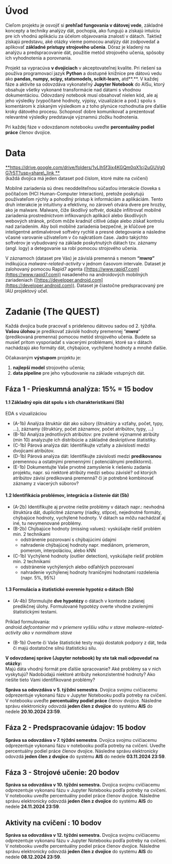 # Úvod

Cieľom projektu je osvojiť si **prehľad fungovania v dátovej vede**, základné koncepty a techniky analýzy dát, pochopia,
ako fungujú a získajú intuíciu pre ich vhodnú aplikáciu za účelom objavovania znalostí v dátach. Taktiež získajú
predstavu, aké otázky vieme pomocou analýzy dát zodpovedať a aplikovať **základné prístupy strojového učenia**. Dôraz je
kladený na analýzu a predspracovanie dát, použitie metód strojového učenia, spôsoby ich vyhodnotenia a porovnania.

Projekt sa vypracúva **v dvojiciach** v akceptovateľnej kvalite. Pri riešení sa používa programovací jazyk **Python** a
dostupné knižnice pre dátovú vedu ako **pandas, numpy, scipy, statsmodels, scikit-learn,** atd**.**. V každej fáze a
aktivite sa odovzdáva vykonateľný **Jupyter Notebook** do AISu, ktorý obsahuje všetky vykonané transformácie nad dátami
s vhodnou dokumentáciou. Odovzdaný notebook musí obsahovať nielen kód, ale aj jeho výsledky (vypočítané hodnoty, výpisy,
vizualizácie a pod.) spolu s komentárom k získaným výsledkom a z toho plynúce rozhodnutia pre ďalšie kroky dátového
procesu. Schopnosť dobre komunikovať a prezentovať relevantné výsledky predstavuje významnú zložku hodnotenia.

Pri každej fáze v odovzdanom notebooku uveďte **percentuálny podiel práce** členov dvojice.

##  

# Data

[**https://drive.google.com/drive/folders/1vLIh5f3ix4KGQm0qX1cj2uGUVg0G7r5T?usp=share\_link
**](https://drive.google.com/drive/folders/1vLIh5f3ix4KGQm0qX1cj2uGUVg0G7r5T?usp=share_link)   
(každá dvojica má jeden dataset pod číslom, ktoré máte na cvičení)

Mobilné zariadenia sú dnes neoddeliteľnou súčasťou interakcie človeka s počítačom (HCI Human-Computer Interaction),
pretože poskytujú používateľom rýchly a pohodlný prístup k informáciám a aplikáciám. Tento druh interakcie je intuitívny
a efektívny, no zároveň otvára dvere pre hrozby, ako je malware. Malware, čiže škodlivý softvér, dokáže infiltrovať
mobilné zariadenia prostredníctvom infikovaných aplikácií alebo škodlivých webových stránok, pričom môže kradnúť citlivé
údaje alebo získať kontrolu nad zariadením. Aby boli mobilné zariadenia bezpečné, je kľúčové pre inteligentné
antimalvérové softvéry rychlé a presné detegovanie a následne včasné varovanie užívateľom v čo najkratšom čase. Jadro
takýchto softvérov je vybudovaný na základe poskytnutých dátach tzv. záznamy (angl. logy) a detegovanie sa robí pomocou
strojového učenia.

V záznamoch (dataset pre Vás) je závislá premenná s menom **“*mwra*”** indikujúca *malware-related-activity* v jednom
časovom intervale. Dataset je zalohovaný pomocou Rapid7 agenta ([https://www.rapid7.com](https://www.rapid7.com))
nasadeného na androidových mobilných zariadeniach ([https://developer.android.com](https://developer.android.com)).
Dataset je čiastočne predspracovaný pre IAU projektový učel.

#  

# Zadanie (The QUEST)

Každá dvojica bude pracovať s pridelenou dátovou sadou od 2\. týždňa. **Vašou úlohou** je predikovať závislé hodnoty
premennej “***mwra***” (predikovaná premenna) pomocou metód strojového učenia. Budete sa musieť pritom vysporiadať s
viacerými problémami, ktoré sa v dátach nachádzajú ako formáty dát, chýbajúce, vychýlené hodnoty a mnohé ďalšie.

Očakavaným **výstupom** projektu je:

1. **najlepší model** strojového učenia;
2. **data pipeline** pre jeho vybudovanie na základe vstupných dát.

##  

## Fáza 1 \- Prieskumná analýza: 15% \= 15 bodov

#### 1.1 Základný opis dát spolu s ich charakteristikami (5b)

EDA s vizualizáciou

* (A-1b) Analýza štruktúr dát ako súbory (štruktúry a vzťahy, počet, typy, …), záznamy (štruktúry, počet záznamov, počet
  atribútov, typy, …)
* (B-1b) Analýza jednotlivých atribútov: pre zvolené významné atribúty (min 10\) analyzujte ich distribúcie a základné
  deskriptívne štatistiky.
* (C-1b) Párová analýza dát: Identifikujte vzťahy a závislostí medzi dvojicami atribútov.
* (D-1b) Párová analýza dát: Identifikujte závislosti medzi **predikovanou** premennou a ostatnými premennými (
  potenciálnymi prediktormi).
* (E-1b) Dokumentujte Vaše prvotné zamyslenie k riešeniu zadania projektu, napr. sú niektoré atribúty medzi sebou
  závislé? od ktorých atribútov závisí predikovaná premenná? či je potrebné kombinovať záznamy z viacerých súborov?

#### 1.2 Identifikácia problémov, integrácia a čistenie dát (5b)

* (A-2b) Identifikujte aj prvotne riešte problémy v dátach napr.: nevhodná štruktúra dát, duplicitné záznamy (riadky,
  stlpce), nejednotné formáty, chýbajúce hodnoty, vychýlené hodnoty. V dátach sa môžu nachádzať aj iné, tu nevymenované
  problémy.
* (B-2b) Chýbajúce hodnoty (missing values): vyskúšajte riešiť problém min. 2 technikami
    * odstránenie pozorovaní s chýbajúcimi údajmi
    * nahradenie chýbajúcej hodnoty napr. mediánom, priemerom, pomerom, interpoláciou, alebo kNN
* (C-1b) Vychýlené hodnoty (outlier detection), vyskúšajte riešiť problém min. 2 technikami
    * odstránenie vychýlených alebo odľahlých pozorovaní
    * nahradenie vychýlenej hodnoty hraničnými hodnotami rozdelenia (napr. 5%, 95%)

#### 1.3 Formulácia a štatistické overenie hypotéz o dátach (5b)

* (A-4b) Sformulujte **dve hypotézy** o dátach v kontexte zadanej predikčnej úlohy. Formulované hypotézy overte vhodne
  zvolenými štatistickými testami.

Príklad formulovania:   
*android.defcontainer má v priemere vyššiu váhu v stave malware-related-activity ako v normálnom stave*

* (B-1b) Overte či Vaše štatistické testy majú dostatok podpory z dát, teda či majú dostatočne silnú štatistickú silu.

**V odovzdanej správe (Jupyter notebook) by ste tak mali odpovedať na otázky:**  
Majú dáta vhodný formát pre ďalšie spracovanie? Aké problémy sa v nich vyskytujú? Nadobúdajú niektoré atribúty
nekonzistentné hodnoty? Ako riešíte tieto Vami identifikované problémy?

**Správa sa odovzdáva v 5\. týždni semestra**. Dvojica svojmu cvičiacemu odprezentuje vykonanú fázu v Jupyter Notebooku
podľa potreby na cvičení. V notebooku uveďte **percentuálny podiel práce** členov dvojice. Následne správu elektronicky
odovzdá **jeden člen z dvojice** do systému **AIS** do nedele **20.10.2024 23:59**.

## Fáza 2 \- Predspracovanie údajov: 15 bodov

**Správa sa odovzdáva v 7\. týždni semestra**. Dvojica svojmu cvičiacemu odprezentuje vykonanú fázu v notebooku podľa
potreby na cvičení. Uveďte percentuálny podiel práce členov dvojice. Následne správu elektronicky odovzdá **jeden člen z
dvojice** do systému **AIS** do nedele **03.11.2024 23:59**.

## Fáza 3 \- Strojové učenie: 20 bodov

**Správa sa odovzdáva v 10\. týždni semestra.** Dvojica svojmu cvičiacemu odprezentuje vykonanú fázu v Jupyter Notebooku
podľa potreby na cvičení. V notebooku uveďte percentuálny podiel práce členov dvojice. Následne správu elektronicky
odovzdá **jeden člen z dvojice** do systému **AIS** do nedele **24.11.2024 23:59**.​​

## Aktivity na cvičení : 10 bodov

**Správa sa odovzdáva v 12\. týždni semestra.** Dvojica svojmu cvičiacemu odprezentuje vykonanú fázu v Jupyter Notebooku
podľa potreby na cvičení. V notebooku uveďte percentuálny podiel práce členov dvojice. Následne správu elektronicky
odovzdá **jeden člen z dvojice** do systému **AIS** do nedele **08.12.2024 23:59**.​​